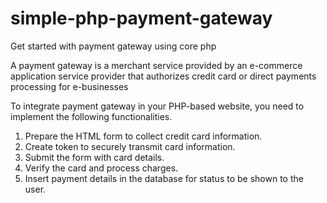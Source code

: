 # simple-php-payment-gateway
Get started with payment gateway using core php

A payment gateway is a merchant service provided by an e-commerce application service provider that authorizes credit card or direct payments processing for e-businesses

To integrate payment gateway in your PHP-based website, you need to implement the following functionalities.

1. Prepare the HTML form to collect credit card information.
2. Create token to securely transmit card information.
3. Submit the form with card details.
4. Verify the card and process charges.
5. Insert payment details in the database for status to be shown to the user.
